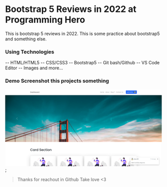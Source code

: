 # Bootstrap 5 Reviews in 2022 at Programming Hero

This is bootstrap 5 reviews in 2022. This is some practice about bootstrap5 and something else.

### Using Technologies
-- HTML/HTML5
-- CSS/CSS3
-- Bootstrap5
-- Git bash/Github
-- VS Code Editor
-- Images
and more...

### Demo Screenshot this projects something
![Image Screenshot](screenshot.png);

> Thanks for reachout in Github Take love <3